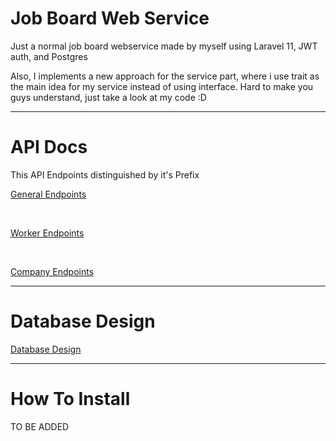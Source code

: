 <h1>Job Board Web Service</h1>
<p>Just a normal job board webservice made by myself using Laravel 11, JWT auth, and Postgres</p>
<p>Also, I implements a new approach for the service part, where i use trait as the main idea for my service instead of using interface. Hard to make you guys understand, just take a look at my code :D</p>

<hr>

<h1>API Docs</h1>

<p>This API Endpoints distinguished by it's Prefix</p>

<p><a href="https://app.swaggerhub.com/apis/HANSJABRIEL/general-endpoints/1.0.0">General Endpoints</a></p>

<br>

<p><a href="https://app.swaggerhub.com/apis/HANSJABRIEL/worker-endpoints/1.0.0">Worker Endpoints</a></p>

<br>

<p><a href="https://app.swaggerhub.com/apis/HANSJABRIEL/company-endpoints/1.0.0">Company Endpoints</a></p>

<hr>

<h1>Database Design</h1>

<a href="https://drawsql.app/teams/database-132/diagrams/job-board"><p>Database Design</p></a>

<hr>

<h1>How To Install</h1>

<p>TO BE ADDED</p>
